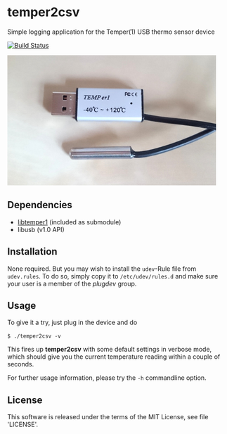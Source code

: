 # temper2csv

Simple logging application for the Temper(1) USB thermo sensor device

[![Build Status](https://travis-ci.org/lynix/temper2csv.svg?branch=master)](https://travis-ci.org/lynix/temper2csv)

![](https://github.com/lynix/temper2csv/blob/master/temper.jpg)


## Dependencies
 * [libtemper1](https://github.com/lynix/libtemper1) (included as submodule)
 * libusb (v1.0 API)

## Installation
None required. But you may wish to install the `udev`-Rule file from `udev.rules`.
To do so, simply copy it to `/etc/udev/rules.d` and make sure your user is a
member of the *plugdev* group.

## Usage
To give it a try, just plug in the device and do
```
$ ./temper2csv -v
```

This fires up **temper2csv** with some default settings in verbose mode, which
should give you the current temperature reading within a couple of seconds.

For further usage information, please try the `-h` commandline option.

## License

This software is released under the terms of the MIT License, see file
'LICENSE'.
